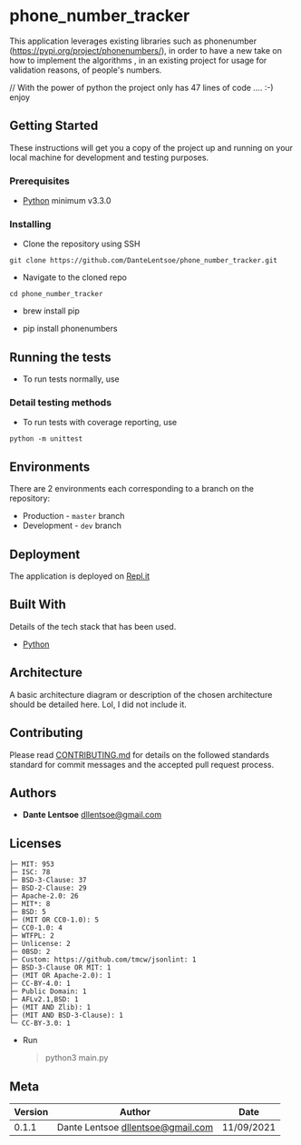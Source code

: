 # phone_number_tracker

This application leverages existing libraries such as phonenumber (https://pypi.org/project/phonenumbers/), in order to have a new take on how to implement the algorithms , in an existing project for usage for validation reasons, of people's numbers. 

// With the power of python the project only has 47 lines of code .... :-) enjoy

## Getting Started

These instructions will get you a copy of the project up and running on your local machine for development and testing purposes.

### Prerequisites

- [Python](https://www.python.org/) minimum v3.3.0


### Installing

- Clone the repository using SSH

```
git clone https://github.com/DanteLentsoe/phone_number_tracker.git
```

- Navigate to the cloned repo

```
cd phone_number_tracker
```
- brew install pip

- pip install phonenumbers

## Running the tests

- To run tests normally, use


### Detail testing methods

- To run tests with coverage reporting, use

```
python -m unittest
```


## Environments

There are 2 environments each corresponding to a branch on the repository:

- Production - `master` branch
- Development - `dev` branch


## Deployment

The application is deployed on [Repl.it](```https://.repl.it```)

## Built With

Details of the tech stack that has been used.

- [Python](https://www.python.org/) 

## Architecture

A basic architecture diagram or description of the chosen architecture should be detailed here. Lol, I did not include it.

## Contributing

Please read [CONTRIBUTING.md](https://gist.github.com/DanteLentsoe/Help-an-en-eye-gee-gee-ay) for details on the followed standards standard for commit messages and the accepted pull request process.

## Authors

- **Dante Lentsoe** <dllentsoe@gmail.com>

## Licenses


```
├─ MIT: 953
├─ ISC: 78
├─ BSD-3-Clause: 37
├─ BSD-2-Clause: 29
├─ Apache-2.0: 26
├─ MIT*: 8
├─ BSD: 5
├─ (MIT OR CC0-1.0): 5
├─ CC0-1.0: 4
├─ WTFPL: 2
├─ Unlicense: 2
├─ 0BSD: 2
├─ Custom: https://github.com/tmcw/jsonlint: 1
├─ BSD-3-Clause OR MIT: 1
├─ (MIT OR Apache-2.0): 1
├─ CC-BY-4.0: 1
├─ Public Domain: 1
├─ AFLv2.1,BSD: 1
├─ (MIT AND Zlib): 1
├─ (MIT AND BSD-3-Clause): 1
└─ CC-BY-3.0: 1
```

- Run

  > python3 main.py


## Meta

| Version | Author                              | Date       |
| ------- | ----------------------------------- | ---------- |
| 0.1.1   | Dante Lentsoe <dllentsoe@gmail.com> | 11/09/2021 |
